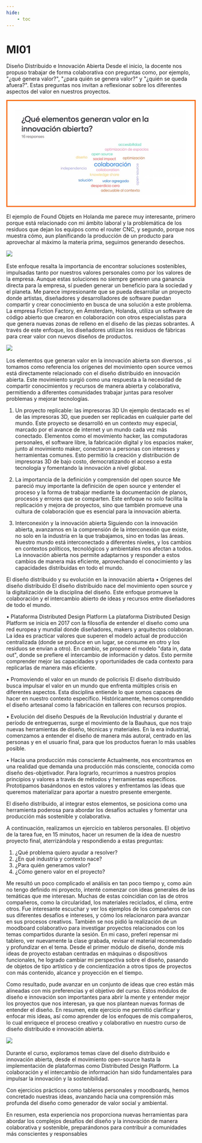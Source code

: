 ```yaml
---
hide:
    - toc
---
```


# MI01


Diseño Distribuido e Innovación Abierta 
Desde el inicio, la docente nos propuso trabajar de forma colaborativa con preguntas como, por ejemplo, "¿qué genera valor?", "¿para quién se genera valor?" y "¿quién se queda afuera?". Estas preguntas nos invitan a reflexionar sobre los diferentes aspectos del valor en nuestros proyectos.


![](../images/MI01/MI101.jpg)


El ejemplo de Found Objets en Holanda me parece muy interesante, primero porque está relacionado con mi ámbito laboral y la problemática de los residuos que dejan los equipos como el router CNC, y segundo, porque nos muestra cómo, aun planificando la producción de un producto para aprovechar al máximo la materia prima, seguimos generando desechos. 


![](../images/MI101.jpg)



Este enfoque resalta la importancia de encontrar soluciones sostenibles, impulsadas tanto por nuestros valores personales como por los valores de la empresa.
 Aunque estas soluciones no siempre generen una ganancia directa para la empresa, sí pueden generar un beneficio para la sociedad y el planeta.
Me parece impresionante que se pueda desarrollar un proyecto donde artistas, diseñadores y desarrolladores de software puedan compartir y crear conocimiento en busca de una solución a este problema. 
La empresa Fiction Factory, en Ámsterdam, Holanda, utiliza un software de código abierto que crearon en colaboración con otros especialistas para que genera nuevas zonas de relleno en el diseño de las piezas sobrantes. A través de este enfoque, los diseñadores utilizan los residuos de fábricas para crear valor con nuevos diseños de productos.

![](../images/MI101.jpg)

Los elementos que generan valor en la innovación abierta son diversos , si tomamos como referencia los orígenes del movimiento open source vemos  está directamente relacionado con el diseño distribuido en innovación abierta. Este movimiento surgió como una respuesta a la necesidad de compartir conocimientos y recursos de manera abierta y colaborativa, permitiendo a diferentes comunidades trabajar juntas para resolver problemas y mejorar tecnologías.


1.	Un proyecto replicable: las impresoras 3D Un ejemplo destacado es el de las impresoras 3D, que pueden ser replicadas en cualquier parte del mundo. Este proyecto se desarrolló en un contexto muy especial, marcado por el avance de internet y un mundo cada vez más conectado. Elementos como el movimiento hacker, las computadoras personales, el software libre, la fabricación digital y los espacios maker, junto al movimiento maker, conectaron a personas con intereses y herramientas comunes. Esto permitió la creación y distribución de impresoras 3D de bajo costo, democratizando el acceso a esta tecnología y fomentando la innovación a nivel global.


2.	La importancia de la definición y comprensión del open source Me pareció muy importante la definición de open source y entender el proceso y la forma de trabajar mediante la documentación de planos, procesos y errores que se comparten. Este enfoque no solo facilita la replicación y mejora de proyectos, sino que también promueve una cultura de colaboración que es esencial para la innovación abierta.


3.	Interconexión y la innovación abierta Siguiendo con la innovación abierta, avanzamos en la comprensión de la interconexión que existe, no solo en la industria en la que trabajamos, sino en todas las áreas. Nuestro mundo está interconectado a diferentes niveles, y los cambios en contextos políticos, tecnológicos y ambientales nos afectan a todos. La innovación abierta nos permite adaptarnos y responder a estos cambios de manera más eficiente, aprovechando el conocimiento y las capacidades distribuidas en todo el mundo.


El diseño distribuido y su evolución en la innovación abierta
•	Orígenes del diseño distribuido El diseño distribuido nace del movimiento open source y la digitalización de la disciplina del diseño. Este enfoque promueve la colaboración y el intercambio abierto de ideas y recursos entre diseñadores de todo el mundo.


•	Plataforma Distributed Design Platform La plataforma Distributed Design Platform se inicia en 2017 con la filosofía de entender el diseño como una red europea y mundial donde diseñadores, makers y arquitectos colaboran. La idea es practicar valores que superen el modelo actual de producción centralizada (donde se produce en un lugar, se consume en otro y los residuos se envían a otro). En cambio, se propone el modelo "data in, data out", donde se prefiere el intercambio de información y datos. Esto permite comprender mejor las capacidades y oportunidades de cada contexto para replicarlas de manera más eficiente.


•	Promoviendo el valor en un mundo de policrisis El diseño distribuido busca impulsar el valor en un mundo que enfrenta múltiples crisis en diferentes aspectos. Esta disciplina entiende lo que somos capaces de hacer en nuestro contexto específico. Históricamente, hemos comprendido el diseño artesanal como la fabricación en talleres con recursos propios.


•	Evolución del diseño Después de la Revolución Industrial y durante el período de entreguerras, surge el movimiento de la Bauhaus, que nos trajo nuevas herramientas de diseño, técnicas y materiales. En la era industrial, comenzamos a entender el diseño de manera más autoral, centrado en las personas y en el usuario final, para que los productos fueran lo más usables posible.


•	Hacia una producción más consciente Actualmente, nos encontramos en una realidad que demanda una producción más consciente, conocida como diseño des-objetivador. Para lograrlo, recurrimos a nuestros propios principios y valores a través de métodos y herramientas específicos. Prototipamos basándonos en estos valores y enfrentamos las ideas que queremos materializar para aportar a nuestro presente emergente.


El diseño distribuido, al integrar estos elementos, se posiciona como una herramienta poderosa para abordar los desafíos actuales  y fomentar una producción más sostenible y colaborativa.



A continuación, realizamos un ejercicio en tableros personales. El objetivo de la tarea fue, en 15 minutos, hacer un resumen de la idea de nuestro proyecto final, aterrizándola y respondiendo a estas preguntas:
1.	¿Qué problema quiero ayudar a resolver?
2.	¿En qué industria y contexto nace?
3.	¿Para quién generamos valor?
4.	¿Cómo genero valor en el proyecto?


Me resultó un poco complicado el análisis en tan poco tiempo y, como aún no tengo definido mi proyecto, intenté comenzar con ideas generales de las temáticas que me interesan. Muchas de estas coincidían con las de otros compañeros, como la circularidad, los materiales reciclados, el clima, entre otros.
Fue interesante escuchar y ver los ejemplos de los compañeros con sus diferentes desafíos e intereses, y cómo los relacionaron para avanzar en sus procesos creativos.
También  se nos pidió la realización de un moodboard colaborativo para investigar proyectos relacionados con los temas compartidos durante la sesión.
En mi caso, preferí repensar mi tablero, ver nuevamente la clase grabada, revisar el material recomendado y profundizar en el tema. Desde el primer módulo de diseño, donde mis ideas de proyecto estaban centradas en máquinas o dispositivos funcionales, he logrado cambiar mi perspectiva sobre el diseño, pasando de objetos de tipo artístico y de concientización a otros tipos de proyectos con más contenido, alcance y proyección en el tiempo.


Como resultado, pude avanzar en un conjunto de ideas que creo están más alineadas con mis preferencias y el objetivo del curso. Estos módulos de diseño e innovación son importantes para abrir la mente y entender mejor los proyectos que nos interesan, ya que nos plantean nuevas formas de entender el diseño.
En resumen, este ejercicio me permitió clarificar y enfocar mis ideas, así como aprender de los enfoques de mis compañeros, lo cual enriquece el proceso creativo y colaborativo en nuestro curso de diseño distribuido e innovación abierta.


![](../images/MI107.jpg)


Durante el curso, exploramos temas clave del diseño distribuido e innovación abierta, desde el movimiento open-source hasta la implementación de plataformas como Distributed Design Platform. La colaboración y el intercambio de información han sido fundamentales para impulsar la innovación y la sostenibilidad.

Con ejercicios prácticos como tableros personales y moodboards, hemos concretado nuestras ideas, avanzando hacia una comprensión más profunda del diseño como generador de valor social y ambiental.

En resumen, esta experiencia nos proporciona nuevas herramientas para abordar los complejos desafíos del diseño y la innovación de manera colaborativa y sostenible, preparándonos para contribuir a comunidades más conscientes y responsables
